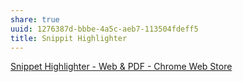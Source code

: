 ```yaml
---
share: true
uuid: 1276387d-bbbe-4a5c-aeb7-113504fdeff5
title: Snippit Highlighter
---
```

[Snippet Highlighter - Web & PDF - Chrome Web Store](https://chrome.google.com/webstore/detail/snippet-highlighter-web-p/fkaokedhimpifhfadmgjpfjimkogdlcm)